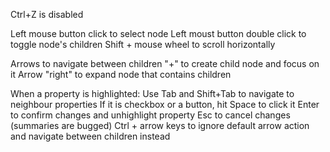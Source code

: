 Ctrl+Z is disabled

Left mouse button click to select node
Left moust button double click to toggle node's children
Shift + mouse wheel to scroll horizontally

Arrows to navigate between children
"+" to create child node and focus on it
Arrow "right" to expand node that contains children

When a property is highlighted:
    Use Tab and Shift+Tab to navigate to neighbour properties
    If it is checkbox or a button, hit Space to click it
    Enter to confirm changes and unhighlight property
    Esc to cancel changes (summaries are bugged)
    Ctrl + arrow keys to ignore default arrow action and navigate between children instead